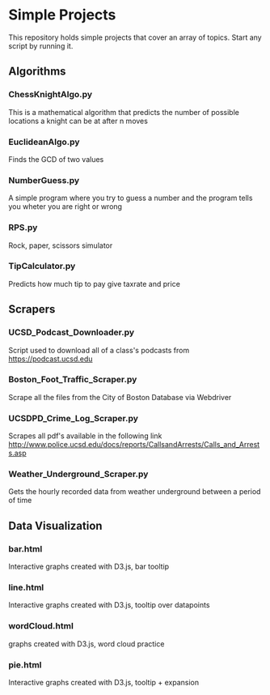 # Simple Projects
This repository holds simple projects that cover an array of topics. Start any script by running it.

## Algorithms
### ChessKnightAlgo.py
This is a mathematical algorithm that predicts the number of possible locations a knight can be at after n moves
### EuclideanAlgo.py
Finds the GCD of two values
### NumberGuess.py
A simple program where you try to guess a number and the program tells you wheter you are right or wrong
### RPS.py
Rock, paper, scissors simulator
### TipCalculator.py
Predicts how much tip to pay give taxrate and price

## Scrapers
### UCSD_Podcast_Downloader.py
Script used to download all of a class's podcasts from https://podcast.ucsd.edu 
### Boston_Foot_Traffic_Scraper.py
Scrape all the files from the City of Boston Database via Webdriver 
### UCSDPD_Crime_Log_Scraper.py
Scrapes all pdf's available in the following link http://www.police.ucsd.edu/docs/reports/CallsandArrests/Calls_and_Arrests.asp
### Weather_Underground_Scraper.py
Gets the hourly recorded data from weather underground between a period of time

## Data Visualization
### bar.html
Interactive graphs created with D3.js, bar tooltip
### line.html
Interactive graphs created with D3.js, tooltip over datapoints
### wordCloud.html
graphs created with D3.js, word cloud practice
### pie.html
Interactive graphs created with D3.js, tooltip + expansion

